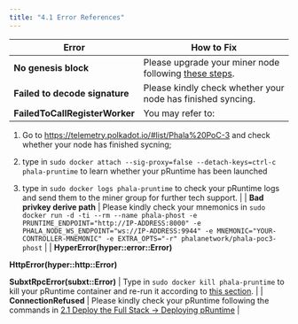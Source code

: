 ```yaml
---
title: "4.1 Error References"
---
```


| **Error**                                                    | **How to Fix**                                               |
| ------------------------------------------------------------ | ------------------------------------------------------------ |
| **No genesis block**                                         | Please upgrade your miner node following [these steps](https://wiki.phala.network/en-us/docs/poc3/3-5-upgrade-miner/). |
| **Failed to decode signature**                               | Please kindly check whether your node has finished syncing.  |
| **FailedToCallRegisterWorker**                               | You may refer to:

1. Go to https://telemetry.polkadot.io/#list/Phala%20PoC-3 and check whether your node has finished sycning;

2. type in `sudo docker attach --sig-proxy=false --detach-keys=ctrl-c phala-pruntime` to learn whether your pRuntime has been launched

3. type in `sudo docker logs phala-pruntime` to check your pRuntime logs and send them to the miner group for further tech support. |
| **Bad privkey derive path**                                  | Please kindly check your mnemonics in `sudo docker run -d -ti --rm --name phala-phost -e PRUNTIME_ENDPOINT="http://IP-ADDRESS:8000" -e PHALA_NODE_WS_ENDPOINT="ws://IP-ADDRESS:9944" -e MNEMONIC="YOUR-CONTROLLER-MNEMONIC" -e EXTRA_OPTS="-r" phalanetwork/phala-poc3-phost` |
| **HyperError(hyper::error::Error)**

**HttpError(hyper::http::Error)**

**SubxtRpcError(subxt::Error)** | Type in `sudo docker kill phala-pruntime` to kill your pRuntime container and re-run it according to [this section](https://wiki.phala.network/en-us/docs/poc3/2-1-deploy-the-full-stack/#deploying-pruntime). |
| **ConnectionRefused**                                        | Please kindly check your pRuntime following the commands in [2.1 Deploy the Full Stack -> Deploying pRuntime](https://wiki.phala.network/en-us/docs/poc3/2-1-deploy-the-full-stack/#deploying-pruntime) |
